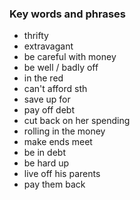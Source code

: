 ### Key words and phrases
- thrifty
- extravagant
- be careful with money
- be well / badly off
- in the red
- can't afford sth
- save up for
- pay off debt
- cut back on her spending
- rolling in the money
- make ends meet
- be in debt
- be hard up
- live off his parents
- pay them back     
